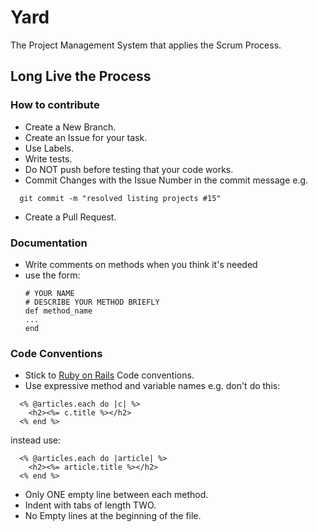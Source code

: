 # Yard
The Project Management System that applies the Scrum Process.

## Long Live the Process

### How to contribute
- Create a New Branch.
- Create an Issue for your task.
- Use Labels.
- Write tests.
- Do NOT push before testing that your code works.
- Commit Changes with the Issue Number in the commit message e.g.
```
  git commit -m "resolved listing projects #15"
```
- Create a Pull Request.

### Documentation
- Write comments on methods when you think it's needed
- use the form:
  ```
  # YOUR NAME
  # DESCRIBE YOUR METHOD BRIEFLY
  def method_name
  ...
  end
  ```

### Code Conventions
- Stick to [Ruby on Rails](https://github.com/bbatsov/rails-style-guide) Code conventions.
- Use expressive method and variable names e.g.
don't do this:
```
  <% @articles.each do |c| %>
    <h2><%= c.title %></h2>
  <% end %>
```

instead use:

```
  <% @articles.each do |article| %>
    <h2><%= article.title %></h2>
  <% end %>
```
- Only ONE empty line between each method.
- Indent with tabs of length TWO.
- No Empty lines at the beginning of the file.
